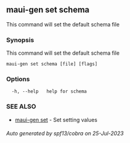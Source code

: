 ## maui-gen set schema

This command will set the default schema file

### Synopsis

This command will set the default schema file

```
maui-gen set schema [file] [flags]
```

### Options

```
  -h, --help   help for schema
```

### SEE ALSO

* [maui-gen set](maui-gen_set.md)	 - Set setting values

###### Auto generated by spf13/cobra on 25-Jul-2023

